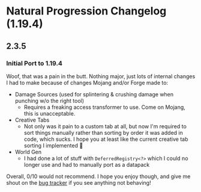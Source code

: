 # Natural Progression Changelog (1.19.4)

## 2.3.5

### Initial Port to 1.19.4

Woof, that was a pain in the butt. Nothing major, just lots of internal changes I had to make because of changes Mojang
and/or Forge made to:

- Damage Sources (used for splintering & crushing damage when punching w/o the right tool)
    - Requires a freaking access transformer to use. Come on Mojang, this is unacceptable.
- Creative Tabs
    - Not only was it pain to a custom tab at all, but now I'm required to sort things manually rather than sorting by
      order it was added in code, which sucks. I hope you at least like the current creative tab sorting I implemented
      🤞
- World Gen
    - I had done a lot of stuff with `DeferredRegistry<?>` which I could no longer use and had to manually port as a
      datapack

Overall, 0/10 would not recommend. I hope you enjoy though, and give me shout on
the [bug tracker](https://github.com/oitsjustjose/natural-progression/issues) if you see anything not behaving!